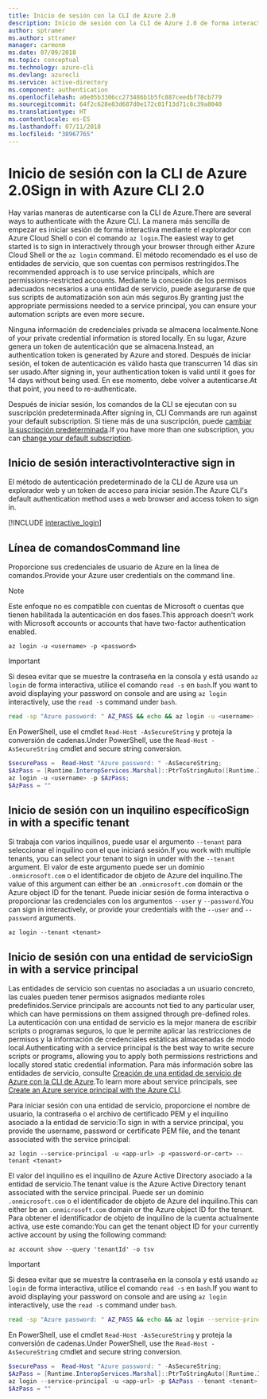 ```yaml
---
title: Inicio de sesión con la CLI de Azure 2.0
description: Inicio de sesión con la CLI de Azure 2.0 de forma interactiva o con credenciales locales
author: sptramer
ms.author: sttramer
manager: carmonm
ms.date: 07/09/2018
ms.topic: conceptual
ms.technology: azure-cli
ms.devlang: azurecli
ms.service: active-directory
ms.component: authentication
ms.openlocfilehash: a0e05b3306cc273486b1b5fc887ceedbf78cb779
ms.sourcegitcommit: 64f2c628e83d687d0e172c01f13d71c8c39a8040
ms.translationtype: HT
ms.contentlocale: es-ES
ms.lasthandoff: 07/11/2018
ms.locfileid: "38967765"
---
```

# <a name="sign-in-with-azure-cli-20"></a><span data-ttu-id="a3385-103">Inicio de sesión con la CLI de Azure 2.0</span><span class="sxs-lookup"><span data-stu-id="a3385-103">Sign in with Azure CLI 2.0</span></span>

<span data-ttu-id="a3385-104">Hay varias maneras de autenticarse con la CLI de Azure.</span><span class="sxs-lookup"><span data-stu-id="a3385-104">There are several ways to authenticate with the Azure CLI.</span></span> <span data-ttu-id="a3385-105">La manera más sencilla de empezar es iniciar sesión de forma interactiva mediante el explorador con Azure Cloud Shell o con el comando `az login`.</span><span class="sxs-lookup"><span data-stu-id="a3385-105">The easiest way to get started is to sign in interactively through your browser through either Azure Cloud Shell or the `az login` command.</span></span>
<span data-ttu-id="a3385-106">El método recomendado es el uso de entidades de servicio, que son cuentas con permisos restringidos.</span><span class="sxs-lookup"><span data-stu-id="a3385-106">The recommended approach is to use service principals, which are permissions-restricted accounts.</span></span> <span data-ttu-id="a3385-107">Mediante la concesión de los permisos adecuados necesarios a una entidad de servicio, puede asegurarse de que sus scripts de automatización son aún más seguros.</span><span class="sxs-lookup"><span data-stu-id="a3385-107">By granting just the appropriate permissions needed to a service principal, you can ensure your automation scripts are even more secure.</span></span>

<span data-ttu-id="a3385-108">Ninguna información de credenciales privada se almacena localmente.</span><span class="sxs-lookup"><span data-stu-id="a3385-108">None of your private credential information is stored locally.</span></span> <span data-ttu-id="a3385-109">En su lugar, Azure genera un token de autenticación que se almacena.</span><span class="sxs-lookup"><span data-stu-id="a3385-109">Instead, an authentication token is generated by Azure and stored.</span></span> <span data-ttu-id="a3385-110">Después de iniciar sesión, el token de autenticación es válido hasta que transcurren 14 días sin ser usado.</span><span class="sxs-lookup"><span data-stu-id="a3385-110">After signing in, your authentication token is valid until it goes for 14 days without being used.</span></span> <span data-ttu-id="a3385-111">En ese momento, debe volver a autenticarse.</span><span class="sxs-lookup"><span data-stu-id="a3385-111">At that point, you need to re-authenticate.</span></span>

<span data-ttu-id="a3385-112">Después de iniciar sesión, los comandos de la CLI se ejecutan con su suscripción predeterminada.</span><span class="sxs-lookup"><span data-stu-id="a3385-112">After signing in, CLI Commands are run against your default subscription.</span></span> <span data-ttu-id="a3385-113">Si tiene más de una suscripción, puede [cambiar la suscripción predeterminada](manage-azure-subscriptions-azure-cli.md).</span><span class="sxs-lookup"><span data-stu-id="a3385-113">If you have more than one subscription, you can [change your default subscription](manage-azure-subscriptions-azure-cli.md).</span></span>

## <a name="interactive-sign-in"></a><span data-ttu-id="a3385-114">Inicio de sesión interactivo</span><span class="sxs-lookup"><span data-stu-id="a3385-114">Interactive sign in</span></span>

<span data-ttu-id="a3385-115">El método de autenticación predeterminado de la CLI de Azure usa un explorador web y un token de acceso para iniciar sesión.</span><span class="sxs-lookup"><span data-stu-id="a3385-115">The Azure CLI's default authentication method uses a web browser and access token to sign in.</span></span>

[!INCLUDE [interactive_login](includes/interactive-login.md)]

## <a name="command-line"></a><span data-ttu-id="a3385-116">Línea de comandos</span><span class="sxs-lookup"><span data-stu-id="a3385-116">Command line</span></span>

<span data-ttu-id="a3385-117">Proporcione sus credenciales de usuario de Azure en la línea de comandos.</span><span class="sxs-lookup"><span data-stu-id="a3385-117">Provide your Azure user credentials on the command line.</span></span>

> [!Note]
> <span data-ttu-id="a3385-118">Este enfoque no es compatible con cuentas de Microsoft o cuentas que tienen habilitada la autenticación en dos fases.</span><span class="sxs-lookup"><span data-stu-id="a3385-118">This approach doesn't work with Microsoft accounts or accounts that have two-factor authentication enabled.</span></span>

```azurecli
az login -u <username> -p <password>
```

> [!IMPORTANT]
> <span data-ttu-id="a3385-119">Si desea evitar que se muestre la contraseña en la consola y está usando `az login` de forma interactiva, utilice el comando `read -s` en `bash`.</span><span class="sxs-lookup"><span data-stu-id="a3385-119">If you want to avoid displaying your password on console and are using `az login` interactively, use the `read -s` command under `bash`.</span></span>
>
> ```bash
> read -sp "Azure password: " AZ_PASS && echo && az login -u <username> -p $AZ_PASS
> ```
>
> <span data-ttu-id="a3385-120">En PowerShell, use el cmdlet `Read-Host -AsSecureString` y proteja la conversión de cadenas.</span><span class="sxs-lookup"><span data-stu-id="a3385-120">Under PowerShell, use the `Read-Host -AsSecureString` cmdlet and secure string conversion.</span></span>
>
> ```powershell
> $securePass =  Read-Host "Azure password: " -AsSecureString;
> $AzPass = [Runtime.InteropServices.Marshal]::PtrToStringAuto([Runtime.InteropServices.Marshal]::SecureStringToBSTR($securePass));
> az login -u <username> -p $AzPass;
> $AzPass = ""
> ```

## <a name="sign-in-with-a-specific-tenant"></a><span data-ttu-id="a3385-121">Inicio de sesión con un inquilino específico</span><span class="sxs-lookup"><span data-stu-id="a3385-121">Sign in with a specific tenant</span></span>

<span data-ttu-id="a3385-122">Si trabaja con varios inquilinos, puede usar el argumento `--tenant` para seleccionar el inquilino con el que iniciará sesión.</span><span class="sxs-lookup"><span data-stu-id="a3385-122">If you work with multiple tenants, you can select your tenant to sign in under with the `--tenant` argument.</span></span> <span data-ttu-id="a3385-123">El valor de este argumento puede ser un dominio `.onmicrosoft.com` o el identificador de objeto de Azure del inquilino.</span><span class="sxs-lookup"><span data-stu-id="a3385-123">The value of this argument can either be an `.onmicrosoft.com` domain or the Azure object ID for the tenant.</span></span> <span data-ttu-id="a3385-124">Puede iniciar sesión de forma interactiva o proporcionar las credenciales con los argumentos `--user` y `--password`.</span><span class="sxs-lookup"><span data-stu-id="a3385-124">You can sign in interactively, or provide your credentials with the `--user` and `--password` arguments.</span></span>

```azurecli
az login --tenant <tenant>
```

## <a name="sign-in-with-a-service-principal"></a><span data-ttu-id="a3385-125">Inicio de sesión con una entidad de servicio</span><span class="sxs-lookup"><span data-stu-id="a3385-125">Sign in with a service principal</span></span>

<span data-ttu-id="a3385-126">Las entidades de servicio son cuentas no asociadas a un usuario concreto, las cuales pueden tener permisos asignados mediante roles predefinidos.</span><span class="sxs-lookup"><span data-stu-id="a3385-126">Service principals are accounts not tied to any particular user, which can have permissions on them assigned through pre-defined roles.</span></span> <span data-ttu-id="a3385-127">La autenticación con una entidad de servicio es la mejor manera de escribir scripts o programas seguros, lo que le permite aplicar las restricciones de permisos y la información de credenciales estáticas almacenadas de modo local.</span><span class="sxs-lookup"><span data-stu-id="a3385-127">Authenticating with a service principal is the best way to write secure scripts or programs, allowing you to apply both permissions restrictions and locally stored static credential information.</span></span> <span data-ttu-id="a3385-128">Para más información sobre las entidades de servicio, consulte [Creación de una entidad de servicio de Azure con la CLI de Azure](create-an-azure-service-principal-azure-cli.md).</span><span class="sxs-lookup"><span data-stu-id="a3385-128">To learn more about service principals, see [Create an Azure service principal with the Azure CLI](create-an-azure-service-principal-azure-cli.md).</span></span>

<span data-ttu-id="a3385-129">Para iniciar sesión con una entidad de servicio, proporcione el nombre de usuario, la contraseña o el archivo de certificado PEM y el inquilino asociado a la entidad de servicio:</span><span class="sxs-lookup"><span data-stu-id="a3385-129">To sign in with a service principal, you provide the username, password or certificate PEM file, and the tenant associated with the service principal:</span></span>

```azurecli
az login --service-principal -u <app-url> -p <password-or-cert> --tenant <tenant>
```

<span data-ttu-id="a3385-130">El valor del inquilino es el inquilino de Azure Active Directory asociado a la entidad de servicio.</span><span class="sxs-lookup"><span data-stu-id="a3385-130">The tenant value is the Azure Active Directory tenant associated with the service principal.</span></span> <span data-ttu-id="a3385-131">Puede ser un dominio `.onmicrosoft.com` o el identificador de objeto de Azure del inquilino.</span><span class="sxs-lookup"><span data-stu-id="a3385-131">This can either be an `.onmicrosoft.com` domain or the Azure object ID for the tenant.</span></span>
<span data-ttu-id="a3385-132">Para obtener el identificador de objeto de inquilino de la cuenta actualmente activa, use este comando:</span><span class="sxs-lookup"><span data-stu-id="a3385-132">You can get the tenant object ID for your currently active account by using the following command:</span></span>

```azurecli-interactive
az account show --query 'tenantId' -o tsv
```

> [!IMPORTANT]
> <span data-ttu-id="a3385-133">Si desea evitar que se muestre la contraseña en la consola y está usando `az login` de forma interactiva, utilice el comando `read -s` en `bash`.</span><span class="sxs-lookup"><span data-stu-id="a3385-133">If you want to avoid displaying your password on console and are using `az login` interactively, use the `read -s` command under `bash`.</span></span>
>
> ```bash
> read -sp "Azure password: " AZ_PASS && echo && az login --service-principal -u <app-url> -p $AZ_PASS --tenant <tenant>
> ```
>
> <span data-ttu-id="a3385-134">En PowerShell, use el cmdlet `Read-Host -AsSecureString` y proteja la conversión de cadenas.</span><span class="sxs-lookup"><span data-stu-id="a3385-134">Under PowerShell, use the `Read-Host -AsSecureString` cmdlet and secure string conversion.</span></span>
>
> ```powershell
> $securePass =  Read-Host "Azure password: " -AsSecureString;
> $AzPass = [Runtime.InteropServices.Marshal]::PtrToStringAuto([Runtime.InteropServices.Marshal]::SecureStringToBSTR($securePass));
> az login --service-principal -u <app-url> -p $AzPass --tenant <tenant>;
> $AzPass = ""
> ```
